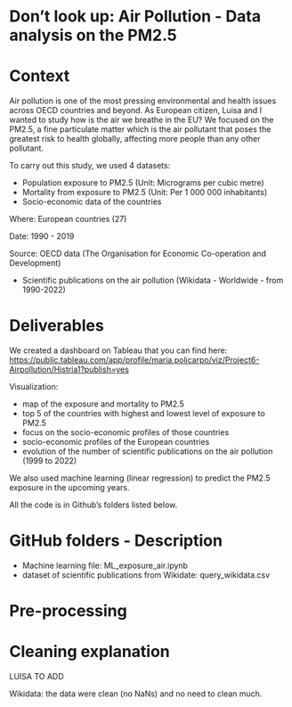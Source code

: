 
# Don’t look up: Air Pollution - Data analysis on the PM2.5 

# Context 

Air pollution is one of the most pressing environmental and health issues across OECD countries and beyond. As European citizen, Luisa and I wanted to study how is the air we breathe in the EU?
We focused on the PM2.5, a fine particulate matter which is the air pollutant that poses the greatest risk to health globally, affecting more people than any other pollutant. 

To carry out this study, we used 4 datasets:
 - Population exposure to PM2.5 (Unit: Micrograms per cubic metre)
 - Mortality from exposure to PM2.5 (Unit: Per 1 000 000 inhabitants)
 - Socio-economic data of the countries 
 
 Where: European countries (27)
 
 Date: 1990 - 2019
 
 Source: OECD data (The Organisation for Economic Co-operation and Development)
 
 - Scientific publications on the air pollution (Wikidata - Worldwide - from 1990-2022)



# Deliverables 
We created a dashboard on Tableau that you can find here: https://public.tableau.com/app/profile/maria.policarpo/viz/Project6-Airpollution/Histria1?publish=yes

Visualization:
- map of the exposure and mortality to PM2.5
- top 5 of the countries with highest and lowest level of exposure to PM2.5
- focus on the socio-economic profiles of those countries
- socio-economic profiles of the European countries 
- evolution of the number of scientific publications on the air pollution (1999 to 2022)

We also used machine learning (linear regression) to predict the PM2.5 exposure in the upcoming years. 

All the code is in Github’s folders listed below. 

# GitHub folders - Description 

- Machine learning file: ML_exposure_air.ipynb 
- dataset of scientific publications from Wikidate: query_wikidata.csv


# Pre-processing 

# Cleaning explanation
LUISA TO ADD

Wikidata: the data were clean (no NaNs) and no need to clean much. 

